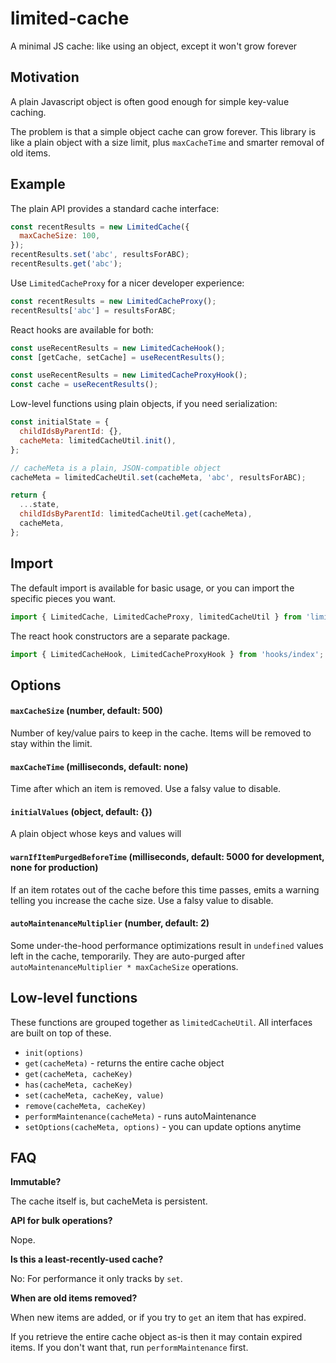 # limited-cache

A minimal JS cache: like using an object, except it won't grow forever

## Motivation

A plain Javascript object is often good enough for simple key-value caching.

The problem is that a simple object cache can grow forever. This library is like a plain object with a size limit,
plus `maxCacheTime` and smarter removal of old items.

## Example

The plain API provides a standard cache interface:

```javascript
const recentResults = new LimitedCache({
  maxCacheSize: 100,
});
recentResults.set('abc', resultsForABC);
recentResults.get('abc');
```

Use `LimitedCacheProxy` for a nicer developer experience:

```javascript
const recentResults = new LimitedCacheProxy();
recentResults['abc'] = resultsForABC;
```

React hooks are available for both:

```javascript
const useRecentResults = new LimitedCacheHook();
const [getCache, setCache] = useRecentResults();
```

```javascript
const useRecentResults = new LimitedCacheProxyHook();
const cache = useRecentResults();
```

Low-level functions using plain objects, if you need serialization:

```javascript
const initialState = {
  childIdsByParentId: {},
  cacheMeta: limitedCacheUtil.init(),
};

// cacheMeta is a plain, JSON-compatible object
cacheMeta = limitedCacheUtil.set(cacheMeta, 'abc', resultsForABC);

return {
  ...state,
  childIdsByParentId: limitedCacheUtil.get(cacheMeta),
  cacheMeta,
};
```

## Import

The default import is available for basic usage, or you can import the specific pieces you want.

```javascript
import { LimitedCache, LimitedCacheProxy, limitedCacheUtil } from 'limited-cache';
```

The react hook constructors are a separate package.

```javascript
import { LimitedCacheHook, LimitedCacheProxyHook } from 'hooks/index';
```

## Options

#### `maxCacheSize` (number, default: 500)

Number of key/value pairs to keep in the cache. Items will be removed to stay within the limit.

#### `maxCacheTime` (milliseconds, default: none)

Time after which an item is removed. Use a falsy value to disable.

#### `initialValues` (object, default: {})

A plain object whose keys and values will

#### `warnIfItemPurgedBeforeTime` (milliseconds, default: 5000 for development, none for production)

If an item rotates out of the cache before this time passes, emits a warning telling you increase the cache size.
Use a falsy value to disable.

#### `autoMaintenanceMultiplier` (number, default: 2)

Some under-the-hood performance optimizations result in `undefined` values left in the cache, temporarily.
They are auto-purged after `autoMaintenanceMultiplier * maxCacheSize` operations.

## Low-level functions

These functions are grouped together as `limitedCacheUtil`. All interfaces are built on top of these.

- `init(options)`
- `get(cacheMeta)` - returns the entire cache object
- `get(cacheMeta, cacheKey)`
- `has(cacheMeta, cacheKey)`
- `set(cacheMeta, cacheKey, value)`
- `remove(cacheMeta, cacheKey)`
- `performMaintenance(cacheMeta)` - runs autoMaintenance
- `setOptions(cacheMeta, options)` - you can update options anytime

## FAQ

**Immutable?**

The cache itself is, but cacheMeta is persistent.

**API for bulk operations?**

Nope.

**Is this a least-recently-used cache?**

No: For performance it only tracks by `set`.

**When are old items removed?**

When new items are added, or if you try to `get` an item that has expired.

If you retrieve the entire cache object as-is then it may contain expired items. If you don't want that,
run `performMaintenance` first.
